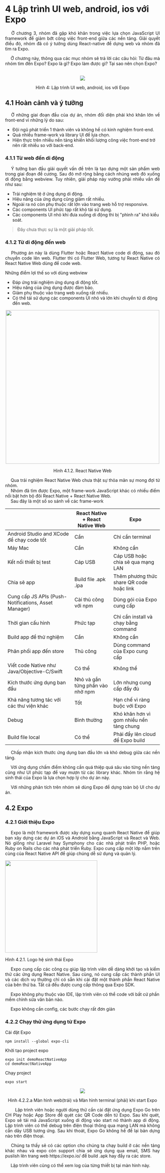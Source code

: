 # **4 Lập trình UI web, android, ios với Expo**

<p style='text-align: justify;'>
&emsp;
Ở chương 3, nhóm đã gặp khó khăn trong việc lựa chọn JavaScript UI framework
để giảm bớt công việc front-end giữa các nền tảng.
Giải quyết điều đó, nhóm đã có ý tưởng dùng React-native để dựng web 
và nhóm đã tìm ra Expo.
</p>

<p style='text-align: justify;'>
&emsp;
Ở chương này, thông qua các mục nhóm sẽ trả lời các câu hỏi:
Từ đâu mà nhóm tìm đến Expo?
Expo là gì? 
Expo làm được gì?
Tại sao nên chọn Expo?
</p>

</br>

<center>
  <img src="https://github.com/datai999/thesis-document/blob/main/report/src/chapter_4_expo/img/rocket.png?raw=true">
  <p>Hình 4: Lập trình UI web, android, ios với Expo</p>
</center>

<div style="page-break-after: always;"></div>

## **4.1 Hoàn cảnh và ý tưởng**

<p style='text-align: justify;'>
&emsp;
Ở những giai đoạn đầu của dự án, nhóm đối diện phải khó khăn lớn về front-end vì những lý do sau:
</p>

- Đội ngũ phát triển 1 thành viên và không hề có kinh nghiệm front-end.
- Quá nhiều frame-work và library UI để lựa chọn.
- Hiện thực trên nhiều nền tảng khiến khối lượng công việc front-end trở nên rất nhiều so với back-end.

### **4.1.1 Từ web đến di động**

<p style='text-align: justify;'>
&emsp;
Ý tưởng ban đầu giải quyết vấn đề trên là tạo dựng một sản phẩm web trong giai đoạn đề cương.
Sau đó mở rộng bằng cách nhúng web đó xuống di động bằng webview.
Tuy nhiên, giải pháp này vướng phải nhiều vấn đề như sau:
</p>

- Trải nghiệm tệ ở ứng dụng di động.
- Hiệu năng của ứng dụng cũng giảm rất nhiều.
- Ngoài ra nó còn phụ thuộc rất lớn vào trang web hỗ trợ responsive.
- Các components UI phức tạp rất khó tái sử dụng.
- Các components UI nhỏ khi đưa xuống di động thì bị "phình ra" khó kiểu soát.

> Đây chưa thực sự là một giải pháp tốt.

### **4.1.2 Từ di động đến web**

<p style='text-align: justify;'>
&emsp;
Phương án này là dùng Flutter hoặc React Native code di động, sau đó chuyển code lên web.
Flutter thì có Flutter Web, tương tự React Native có React Native Web dùng để code web.
</p>

Những điểm lợi thế so với dùng webview

- Đáp ứng trải nghiệm ứng dụng di động tốt.
- Hiệu năng của ứng dụng được đảm bảo.
- Giảm phụ thuộc vào trang web xuống rất nhiều.
- Có thể tái sử dụng các components UI nhỏ và lớn khi chuyển từ di động đến web.

<center>
  <img width="500" src="https://github.com/datai999/thesis-document/blob/main/report/src/chapter_4_expo/img/react-native-web.png?raw=true">
  <p>Hình 4.1.2. React Native Web</p>
</center>

<div style="page-break-after: always;"></div>

<p style='text-align: justify;'>
&emsp;
Qua trải nghiệm React Native Web chưa thật sự thỏa mãn sự mong đợi từ nhóm.
</br>
&emsp;
Nhóm đã tìm được Expo, một frame-work JavaScript khác có nhiều điểm nổi bật hơn bộ đôi React Native + React Native Web.
</br>
&emsp;
Sau đây là một số so sánh về các frame-work
</p>

|                                                      | React Native + React Native Web  | Expo                                     |
| ---------------------------------------------------- | -------------------------------- | ---------------------------------------- |
| Android Studio and XCode để chạy code tốt            | Cần                              | Chỉ cần terminal                         |
| Máy Mac                                              | Cần                              | Không cần                                |
| Kết nối thiết bị test                                | Cáp USB                          | Cáp USB hoặc chia sẽ qua mạng LAN        |
| Chia sẽ app                                          | Build file .apk .ipa             | Thêm phương thức share QR code hoặc link |
| Cung cấp JS APIs (Push-Notifications, Asset Manager) | Cài thủ công với npm             | Dùng gói của Expo cung cấp               |
| Thời gian cấu hình                                   | Phức tạp                         | Chỉ cần install và chạy bằng command     |
| Build app để thử nghiệm                              | Cần                              | Không cần                                |
| Phân phối app đến store                              | Thủ công                         | Dùng command của Expo cung cấp           |
| Viết code Native như Java/Objective-C/Swift          | Có thể                           | Không thể                                |
| Kích thước ứng dụng ban đầu                          | Nhỏ và gắn từng phần vào nhờ npm | Lớn nhưng cung cấp đầy đủ                |
| Khả năng tương tác với các thư viện khác             | Tốt                              | Hạn chế vì ràng buộc với Expo            |
| Debug                                                | Bình thường                      | Khó khăn hơn vì gom nhiều nền tảng chung |
| Build file local                                     | Có thể                           | Phải đẩy lên cloud để Expo build         |

<p style='text-align: justify;'>
&emsp;
Chấp nhận kích thước ứng dụng ban đầu lớn và khó debug giữa các nền tảng.
</p>

<p style='text-align: justify;'>
&emsp;
Với ứng dụng chấm điểm không cần quá thiệp quá sâu vào từng nền tảng cũng như UI phức tạp để vay mượn từ các library khác.
Nhóm tin rằng hệ sinh thái của Expo là lựa chọn hợp lý cho dự án này.
</p>

<p style='text-align: justify;'>
&emsp;
Với những phân tích trên nhóm sẽ dùng Expo để dựng toàn bộ UI cho dự án.
</p>

<div style="page-break-after: always;"></div>

## **4.2 Expo**

### **4.2.1 Giới thiệu Expo**

<p style='text-align: justify;'>
&emsp;
Expo là một framework được xây dựng xung quanh React Native để giúp bạn xây dựng các dự án iOS và Android bằng JavaScript và React và Web.
Nó giống như Laravel hay Symphony cho các nhà phát triển PHP, hoặc Ruby on Rails cho các nhà phát triển Ruby. 
Expo cung cấp một lớp nằm trên cùng của React Native API để giúp chúng dễ sử dụng và quản lý.

</p

<center>
  <img width="300" src="https://github.com/datai999/thesis-document/blob/main/report/src/chapter_4_expo/img/expo.png?raw=true">
  <p>Hình 4.2.1. Logo hệ sinh thái Expo</p>
</center>

<p style='text-align: justify;'>
&emsp;
Expo cung cấp các công cụ giúp lập trình viên dễ dàng khởi tạo và kiểm thử các ứng dụng React Native. 
Sau cùng, nó cung cấp các thành phần UI và các dịch vụ thường chỉ có sẵn khi cài đặt một thành phần React Native của bên thứ ba. 
Tất cả đều được cung cấp thông qua Expo SDK.
</p

<p style='text-align: justify;'>
&emsp;
Expo không phụ thuộc vào IDE, lập trình viên có thể code với bất cứ phần mềm chỉnh sửa văn bản nào.
</p

<p style='text-align: justify;'>
&emsp;
Expo không cần config, các bước chạy rất đơn giản
</p

<div style="page-break-after: always;"></div>

### **4.2.2 Chạy thử ứng dụng từ Expo**

Cài đặt Expo

```
npm install --global expo-cli
```

Khởi tạo project expo

```
expo init demoReactNativeApp
cd demoReactNativeApp
```

Chạy project

```
expo start
```

<center>
  <img src="https://github.com/datai999/thesis-document/blob/main/report/src/chapter_4_expo/img/start.png?raw=true">
  <p>Hình 4.2.2.a Màn hình web(trái) và Màn hình terminal (phải) khi start Expo</p>
</center>

<p style='text-align: justify;'>
&emsp;
&emsp;Lập trình viên hoặc người dùng thử cần cài đặt ứng dụng Expo Go trên CH Play hoặc App Store để quét các QR Code dến từ Expo.
Sau khi quét, Expo sẽ tải mã JavaScript xuống di động vào start nó thành app di động.
Lập trình viên có thể debug trên điện thoại thông qua mạng LAN mà không cần dây USB tương ứng.
Sau khi thoát, Expo Go không hề để lại bản dựng nào trên điện thoại.
</p>

<p style='text-align: justify;'>
&emsp;
Chúng ta thấy sẽ có các option cho chúng ta chạy build ở các nền tảng khác nhau và expo còn support chia sẽ ứng dụng qua email, SMS 
hay puslish lên trang web https://expo.io/ để build .apk hay đẩy ra các store.
</p>

<p style='text-align: justify;'>
&emsp;
Lập trình viên cũng có thể xem log của từng thiết bị tại màn hình này.
</p>

<div style="page-break-after: always;"></div>



